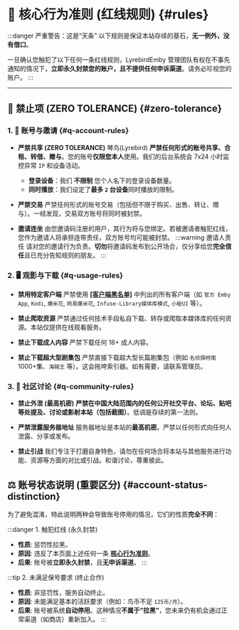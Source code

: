 # 📜 核心行为准则 (红线规则) {#rules}

:::danger 严重警告：这是“天条”
以下规则是保证本站存续的基石，**无一例外，没有借口**。

一旦确认您触犯了以下任何一条红线规则，LyrebirdEmby 管理团队有权在不事先通知的情况下，**立即永久封禁您的账户，且不提供任何申诉渠道**。请务必珍视您的账户。
:::

---

## 🚫 禁止项 (ZERO TOLERANCE) {#zero-tolerance}

### 1. 🔑 账号与邀请 {#q-account-rules}

* **严禁共享 (ZERO TOLERANCE)**
    琴鸟(Lyrebird) **严禁任何形式的账号共享、合租、转借、赠与**。您的账号**仅限您本人**使用。我们的后台系统会 7x24 小时监控异常 `IP` 和设备活动。
    * **登录设备**：我们 **不限制** 您个人名下的登录设备数量。
    * **同时播放**：我们设定了**最多 `2` 台设备**同时播放的限制。

* **严禁交易**
    严禁任何形式的账号交易（包括但不限于购买、出售、转让、赠与）。一经发现，交易双方账号将同时被封禁。

* **邀请连坐**
    由您邀请码注册的用户，其行为将与您绑定。若被邀请者触犯红线，您作为邀请人将承担连带责任，双方账号均可能被封禁。
    :::warning 邀请人责任
    请对您的邀请行为负责。**切勿**将邀请码发布到公开场合，仅分享给您**完全信任**且已充分告知规则的朋友。
    :::

### 2. 🖥️ 观影与下载 {#q-usage-rules}

* **禁用特定客户端**
    严禁使用 [**[客户端黑名单]**](/1.getting-started/clients) 中列出的所有客户端（如 `官方 Emby App`, `Kodi`, `爆米花`, `网易爆米花`, `Infuse-Library媒体库模式`, `小秘UI` 等）。

* **禁止爬取资源**
    严禁通过任何技术手段私自下载、转存或爬取本媒体库的任何资源。本站仅提供在线观看服务。

* **禁止下载成人内容**
    严禁下载任何 18+ 成人内容。

* **禁止下载超大型剧集包**
    严禁直接下载超大型长篇剧集包（例如 `名侦探柯南` 1000+集、`海贼王` 等）。这会拖垮索引器。如有需要，请联系管理员。

### 3. 💬 社区讨论 {#q-community-rules}

* **禁止外泄 (最高机密)**
    **严禁在中国大陆范围内的任何公开社交平台、论坛、贴吧等处提及、讨论或影射本站（包括截图）**。低调是存续的第一法则。

* **严禁泄露服务器地址**
    服务器地址是本站的**最高机密**。严禁以任何形式向任何人泄露、分享或发布。

* **禁止引战**
    我们专注于打磨自身特色，请勿在任何场合将本站与其他服务进行功能、资源等方面的对比或引战。和谐讨论，尊重彼此。

## ⚖️ 账号状态说明 (重要区分) {#account-status-distinction}

为了避免混淆，特此说明两种会导致账号停用的情况，它们的性质**完全不同**：

:::danger 1. 触犯红线 (永久封禁)
* **性质**: 惩罚性拉黑。
* **原因**: 违反了本页面上述任何一条 [**核心行为准则**](/1.getting-started/rules)。
* **后果**: 账号被**立即永久封禁**，且**无申诉渠道**。
:::

:::tip 2. 未满足保号要求 (终止合作)
* **性质**: 非惩罚性，服务自动终止。
* **原因**: 未能满足基本的活跃要求（例如：鸟币不足 `125币/月`）。
* **后果**: 账号被系统**自动停用**。这种情况**不属于“拉黑”**，您未来仍有机会通过正常渠道（如商店）重新加入。
:::